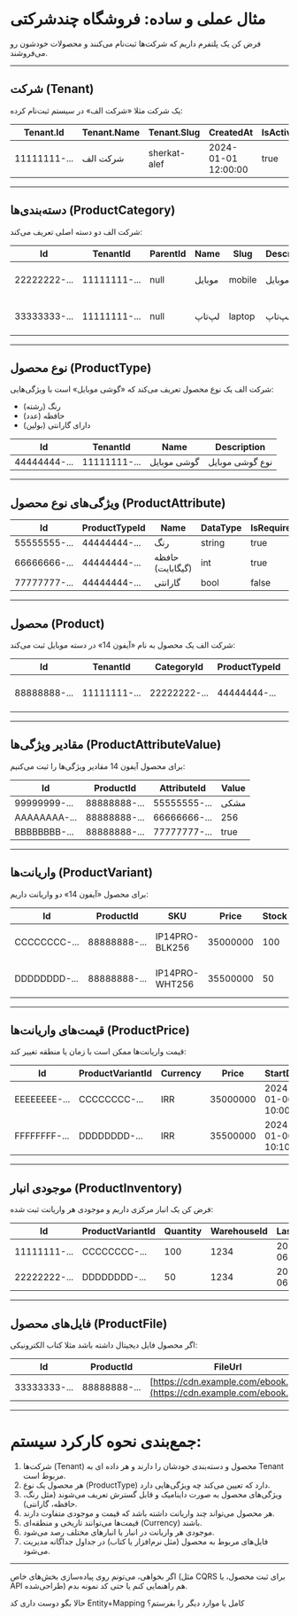 

# مثال عملی و ساده: فروشگاه چندشرکتی

فرض کن یک پلتفرم داریم که شرکت‌ها ثبت‌نام می‌کنند و محصولات خودشون رو می‌فروشند.

---

## شرکت (Tenant)

یک شرکت مثلا «شرکت الف» در سیستم ثبت‌نام کرده:

| Tenant.Id    | Tenant.Name | Tenant.Slug  | CreatedAt           | IsActive |
| ------------ | ----------- | ------------ | ------------------- | -------- |
| 11111111-... | شرکت الف    | sherkat-alef | 2024-01-01 12:00:00 | true     |

---

## دسته‌بندی‌ها (ProductCategory)

شرکت الف دو دسته اصلی تعریف می‌کند:

| Id           | TenantId     | ParentId | Name   | Slug   | Description | SortOrder | IsActive | CreatedAt           |
| ------------ | ------------ | -------- | ------ | ------ | ----------- | --------- | -------- | ------------------- |
| 22222222-... | 11111111-... | null     | موبایل | mobile | دسته موبایل | 1         | true     | 2024-01-02 10:00:00 |
| 33333333-... | 11111111-... | null     | لپ‌تاپ | laptop | دسته لپ‌تاپ | 2         | true     | 2024-01-02 10:05:00 |

---

## نوع محصول (ProductType)

شرکت الف یک نوع محصول تعریف می‌کند که «گوشی موبایل» است با ویژگی‌هایی:

* رنگ (رشته)
* حافظه (عدد)
* دارای گارانتی (بولین)

| Id           | TenantId     | Name        | Description     |
| ------------ | ------------ | ----------- | --------------- |
| 44444444-... | 11111111-... | گوشی موبایل | نوع گوشی موبایل |

---

## ویژگی‌های نوع محصول (ProductAttribute)

| Id           | ProductTypeId | Name             | DataType | IsRequired | IsVariant | SortOrder |
| ------------ | ------------- | ---------------- | -------- | ---------- | --------- | --------- |
| 55555555-... | 44444444-...  | رنگ              | string   | true       | true      | 1         |
| 66666666-... | 44444444-...  | حافظه (گیگابایت) | int      | true       | true      | 2         |
| 77777777-... | 44444444-...  | گارانتی          | bool     | false      | false     | 3         |

---

## محصول (Product)

شرکت الف یک محصول به نام «آیفون 14» در دسته موبایل ثبت می‌کند:

| Id           | TenantId     | CategoryId   | ProductTypeId | SKU     | Title        | Slug          | Description         | IsActive | CreatedAt           |
| ------------ | ------------ | ------------ | ------------- | ------- | ------------ | ------------- | ------------------- | -------- | ------------------- |
| 88888888-... | 11111111-... | 22222222-... | 44444444-...  | IP14PRO | آیفون 14 پرو | iphone-14-pro | گوشی آیفون سری جدید | true     | 2024-01-05 14:00:00 |

---

## مقادیر ویژگی‌ها (ProductAttributeValue)

برای محصول آیفون 14 مقادیر ویژگی‌ها را ثبت می‌کنیم:

| Id           | ProductId    | AttributeId  | Value |
| ------------ | ------------ | ------------ | ----- |
| 99999999-... | 88888888-... | 55555555-... | مشکی  |
| AAAAAAAA-... | 88888888-... | 66666666-... | 256   |
| BBBBBBBB-... | 88888888-... | 77777777-... | true  |

---

## واریانت‌ها (ProductVariant)

برای محصول «آیفون 14» دو واریانت داریم:

| Id           | ProductId    | SKU            | Price    | Stock | IsActive | CreatedAt           |
| ------------ | ------------ | -------------- | -------- | ----- | -------- | ------------------- |
| CCCCCCCC-... | 88888888-... | IP14PRO-BLK256 | 35000000 | 100   | true     | 2024-01-06 10:00:00 |
| DDDDDDDD-... | 88888888-... | IP14PRO-WHT256 | 35500000 | 50    | true     | 2024-01-06 10:10:00 |

---

## قیمت‌های واریانت‌ها (ProductPrice)

قیمت واریانت‌ها ممکن است با زمان یا منطقه تغییر کند:

| Id           | ProductVariantId | Currency | Price    | StartDate           | EndDate |
| ------------ | ---------------- | -------- | -------- | ------------------- | ------- |
| EEEEEEEE-... | CCCCCCCC-...     | IRR      | 35000000 | 2024-01-06 10:00:00 | null    |
| FFFFFFFF-... | DDDDDDDD-...     | IRR      | 35500000 | 2024-01-06 10:10:00 | null    |

---

## موجودی انبار (ProductInventory)

فرض کن یک انبار مرکزی داریم و موجودی هر واریانت ثبت شده:

| Id           | ProductVariantId | Quantity | WarehouseId | LastUpdated         |
| ------------ | ---------------- | -------- | ----------- | ------------------- |
| 11111111-... | CCCCCCCC-...     | 100      | 1234        | 2024-01-06 15:00:00 |
| 22222222-... | DDDDDDDD-...     | 50       | 1234        | 2024-01-06 15:10:00 |

---

## فایل‌های محصول (ProductFile)

اگر محصول فایل دیجیتال داشته باشد مثلا کتاب الکترونیکی:

| Id           | ProductId    | FileUrl                                                                | FileType |
| ------------ | ------------ | ---------------------------------------------------------------------- | -------- |
| 33333333-... | 88888888-... | [https://cdn.example.com/ebook.pdf](https://cdn.example.com/ebook.pdf) | pdf      |

---

# جمع‌بندی نحوه کارکرد سیستم:

1. شرکت‌ها (Tenant) محصول و دسته‌بندی خودشان را دارند و هر داده ای به Tenant مربوط است.
2. هر محصول یک نوع (ProductType) دارد که تعیین می‌کند چه ویژگی‌هایی دارد.
3. ویژگی‌های محصول به صورت داینامیک و قابل گسترش تعریف می‌شوند (مثل رنگ، حافظه، گارانتی).
4. هر محصول می‌تواند چند واریانت داشته باشد که قیمت و موجودی متفاوت دارند.
5. قیمت‌ها می‌توانند تاریخی و منطقه‌ای (Currency) باشند.
6. موجودی هر واریانت در انبار یا انبارهای مختلف رصد می‌شود.
7. فایل‌های مربوط به محصول (مثل نرم‌افزار یا کتاب) در جداول جداگانه مدیریت می‌شود.

---

اگر بخواهی، می‌تونم روی پیاده‌سازی بخش‌های خاص (مثل CQRS برای ثبت محصول، یا API طراحی‌شده) هم راهنمایی کنم یا حتی کد نمونه بدم.

حالا بگو دوست داری کد Entity+Mapping کامل یا موارد دیگر را بفرستم؟
